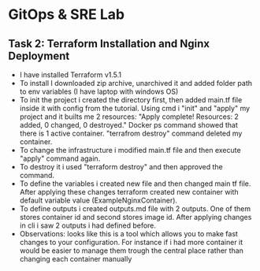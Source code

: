 # GitOps & SRE Lab

## Task 2: Terraform Installation and Nginx Deployment

- I have installed Terraform v1.5.1
- To install I downloaded zip archive, unarchived it and added folder path to env variables (I have laptop with windows OS)
- To init the project i created the directory first, then added main.tf file inside it with config from the tutorial. Using cmd i "init" and "apply" my project and it builts me 2 resources:
"Apply complete! Resources: 2 added, 0 changed, 0 destroyed." Docker ps command showed that there is 1 active container. "terrafrom destroy" command deleted my container.
- To change the infrastructure i modified main.tf file and then execute "apply" command again.
- To destroy it i used "terraform destroy" and then approved the command.
- To define the variables i created new file and then changed main tf file. After applying these changes terraform created new container with default variable value (ExampleNginxContainer).
- To define outputs i created outputs.md file with 2 outputs. One of them stores container id and second stores image id. After applying changes in cli i saw 2 outputs i had defined before.
- Observations: looks like this is a tool which allows you to make fast changes to your configuration. For instance if i had more container it would be easier to manage them trough the central place rather than changing each container manually


